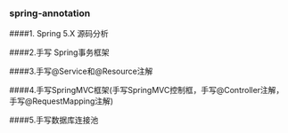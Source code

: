 ### spring-annotation

####1. Spring 5.X 源码分析

####2.手写 Spring事务框架

####3.手写@Service和@Resource注解

####4.手写SpringMVC框架(手写SpringMVC控制框，手写@Controller注解，手写@RequestMapping注解)

####5.手写数据库连接池
